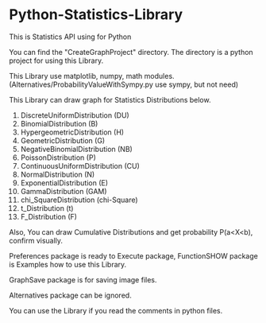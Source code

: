 # Python-Statistics-Library
This is Statistics API using for Python

You can find the "CreateGraphProject" directory. The directory is a python project for using this Library.

This Library use matplotlib, numpy, math modules. (Alternatives/ProbabilityValueWithSympy.py use sympy, but not need)

This Library can draw graph for Statistics Distributions below.

1. DiscreteUniformDistribution (DU)
2. BinomialDistribution (B)
3. HypergeometricDistribution (H)
4. GeometricDistribution (G)
5. NegativeBinomialDistribution (NB)
6. PoissonDistribution (P)
7. ContinuousUniformDistribution (CU)
8. NormalDistribution (N)
9. ExponentialDistribution (E)
10. GammaDistribution (GAM)
11. chi_SquareDistribution (chi-Square)
12. t_Distribution (t)
13. F_Distribution (F)

Also, You can draw Cumulative Distributions and get probability P(a<X<b), confirm visually.

Preferences package is ready to Execute package, FunctionSHOW package is Examples how to use this Library.

GraphSave package is for saving image files.

Alternatives package can be ignored.

You can use the Library if you read the comments in python files.
